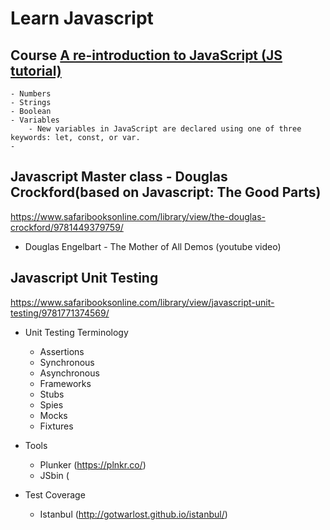 # Learn Javascript

## Course [A re-introduction to JavaScript (JS tutorial)](https://developer.mozilla.org/en-US/docs/Web/JavaScript/A_re-introduction_to_JavaScript)
    - Numbers
    - Strings
    - Boolean
    - Variables
        - New variables in JavaScript are declared using one of three keywords: let, const, or var.
    - 

## Javascript Master class - Douglas Crockford(based on Javascript: The Good Parts)
https://www.safaribooksonline.com/library/view/the-douglas-crockford/9781449379759/

- Douglas Engelbart - The Mother of All Demos (youtube video)


## Javascript Unit Testing
https://www.safaribooksonline.com/library/view/javascript-unit-testing/9781771374569/

- Unit Testing Terminology
    - Assertions
    - Synchronous
    - Asynchronous
    - Frameworks
    - Stubs
    - Spies
    - Mocks
    - Fixtures
    
- Tools 
    - Plunker (https://plnkr.co/)
    - JSbin (
    
- Test Coverage
    - Istanbul (http://gotwarlost.github.io/istanbul/)
    
